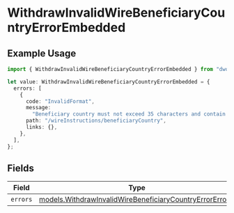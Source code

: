 # WithdrawInvalidWireBeneficiaryCountryErrorEmbedded

## Example Usage

```typescript
import { WithdrawInvalidWireBeneficiaryCountryErrorEmbedded } from "dwolla-typescript";

let value: WithdrawInvalidWireBeneficiaryCountryErrorEmbedded = {
  errors: [
    {
      code: "InvalidFormat",
      message:
        "Beneficiary country must not exceed 35 characters and contain only alphanumeric, white space, '.' or '#' characters.",
      path: "/wireInstructions/beneficiaryCountry",
      links: {},
    },
  ],
};
```

## Fields

| Field                                                                                                                    | Type                                                                                                                     | Required                                                                                                                 | Description                                                                                                              |
| ------------------------------------------------------------------------------------------------------------------------ | ------------------------------------------------------------------------------------------------------------------------ | ------------------------------------------------------------------------------------------------------------------------ | ------------------------------------------------------------------------------------------------------------------------ |
| `errors`                                                                                                                 | [models.WithdrawInvalidWireBeneficiaryCountryErrorError](../models/withdrawinvalidwirebeneficiarycountryerrorerror.md)[] | :heavy_minus_sign:                                                                                                       | N/A                                                                                                                      |